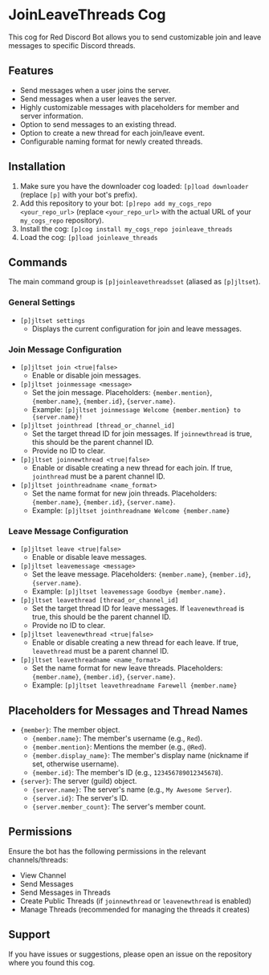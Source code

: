 # JoinLeaveThreads Cog

This cog for Red Discord Bot allows you to send customizable join and leave messages to specific Discord threads.

## Features

-   Send messages when a user joins the server.
-   Send messages when a user leaves the server.
-   Highly customizable messages with placeholders for member and server information.
-   Option to send messages to an existing thread.
-   Option to create a new thread for each join/leave event.
-   Configurable naming format for newly created threads.

## Installation

1.  Make sure you have the downloader cog loaded: `[p]load downloader` (replace `[p]` with your bot's prefix).
2.  Add this repository to your bot: `[p]repo add my_cogs_repo <your_repo_url>` (replace `<your_repo_url>` with the actual URL of your `my_cogs_repo` repository).
3.  Install the cog: `[p]cog install my_cogs_repo joinleave_threads`
4.  Load the cog: `[p]load joinleave_threads`

## Commands

The main command group is `[p]joinleavethreadsset` (aliased as `[p]jltset`).

### General Settings

*   `[p]jltset settings`
    *   Displays the current configuration for join and leave messages.

### Join Message Configuration

*   `[p]jltset join <true|false>`
    *   Enable or disable join messages.
*   `[p]jltset joinmessage <message>`
    *   Set the join message. Placeholders: `{member.mention}`, `{member.name}`, `{member.id}`, `{server.name}`.
    *   Example: `[p]jltset joinmessage Welcome {member.mention} to {server.name}!`
*   `[p]jltset jointhread [thread_or_channel_id]`
    *   Set the target thread ID for join messages. If `joinnewthread` is true, this should be the parent channel ID.
    *   Provide no ID to clear.
*   `[p]jltset joinnewthread <true|false>`
    *   Enable or disable creating a new thread for each join. If true, `jointhread` must be a parent channel ID.
*   `[p]jltset jointhreadname <name_format>`
    *   Set the name format for new join threads. Placeholders: `{member.name}`, `{member.id}`, `{server.name}`.
    *   Example: `[p]jltset jointhreadname Welcome {member.name}`

### Leave Message Configuration

*   `[p]jltset leave <true|false>`
    *   Enable or disable leave messages.
*   `[p]jltset leavemessage <message>`
    *   Set the leave message. Placeholders: `{member.name}`, `{member.id}`, `{server.name}`.
    *   Example: `[p]jltset leavemessage Goodbye {member.name}.`
*   `[p]jltset leavethread [thread_or_channel_id]`
    *   Set the target thread ID for leave messages. If `leavenewthread` is true, this should be the parent channel ID.
    *   Provide no ID to clear.
*   `[p]jltset leavenewthread <true|false>`
    *   Enable or disable creating a new thread for each leave. If true, `leavethread` must be a parent channel ID.
*   `[p]jltset leavethreadname <name_format>`
    *   Set the name format for new leave threads. Placeholders: `{member.name}`, `{member.id}`, `{server.name}`.
    *   Example: `[p]jltset leavethreadname Farewell {member.name}`

## Placeholders for Messages and Thread Names

*   `{member}`: The member object.
    *   `{member.name}`: The member's username (e.g., `Red`).
    *   `{member.mention}`: Mentions the member (e.g., `@Red`).
    *   `{member.display_name}`: The member's display name (nickname if set, otherwise username).
    *   `{member.id}`: The member's ID (e.g., `123456789012345678`).
*   `{server}`: The server (guild) object.
    *   `{server.name}`: The server's name (e.g., `My Awesome Server`).
    *   `{server.id}`: The server's ID.
    *   `{server.member_count}`: The server's member count.

## Permissions

Ensure the bot has the following permissions in the relevant channels/threads:

*   View Channel
*   Send Messages
*   Send Messages in Threads
*   Create Public Threads (if `joinnewthread` or `leavenewthread` is enabled)
*   Manage Threads (recommended for managing the threads it creates)

## Support

If you have issues or suggestions, please open an issue on the repository where you found this cog.